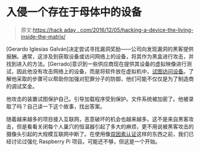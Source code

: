 # 入侵一个存在于母体中的设备

> 原文:[https://hack aday . com/2016/12/05/hacking-a-device-the-living-inside-the-matrix/](https://hackaday.com/2016/12/05/hacking-a-device-that-lives-inside-the-matrix/)

[Gerardo Iglesias Galván]决定尝试寻找漏洞奖励——公司向发现漏洞的黑客提供报酬。通常，这涉及到获取设备或访问网络上的设备，将其作为黑盒进行攻击，并找到进入的方法。[Gerrado]意识到一些供应商现在提供其设备的虚拟映像进行测试，因此他没有攻击网络上的设备，而是将软件放在虚拟机中，[试图访问设备](https://mambrui.github.io/2016/11/rooting-vm)。了解他采取的步骤可以帮助你加强对犯罪分子的防御，他们可能不仅仅是为了制造商的调试奖金。

他攻击的装置试图保护自己。引导加载程序受到保护。文件系统被加密了。他被录取了吗？自己读一下这个故事，找出答案。

随着越来越多的项目接入互联网，恶意破坏的机会也越来越多。这不是来自黑客攻击，但是看看关闭每个人巢穴的恒温器引起了多大的麻烦，更不用说被黑客攻击的摄像头引起的大规模互联网中断了。在使用像[双因素认证](https://hackaday.com/2016/09/30/lock-up-your-raspberry-pi-with-help-from-google/)这样的东西之前，我们已经讨论过强化 Raspberry Pi 项目。可能还不够，但这是一个开始。